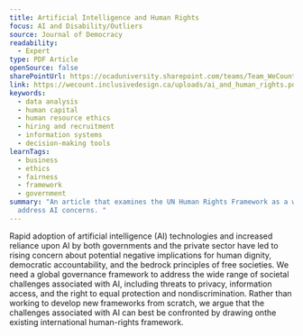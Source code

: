 ```yaml
---
title: Artificial Intelligence and Human Rights
focus: AI and Disability/Outliers
source: Journal of Democracy
readability:
  - Expert
type: PDF Article
openSource: false
sharePointUrl: https://ocaduniversity.sharepoint.com/teams/Team_WeCount/Shared%20Documents/Resources%20and%20Tools/Literature%20(curated)/AI_and_Human_Rights.pdf
link: https://wecount.inclusivedesign.ca/uploads/ai_and_human_rights.pdf
keywords:
  - data analysis
  - human capital
  - human resource ethics
  - hiring and recruitment
  - information systems
  - decision-making tools
learnTags:
  - business
  - ethics
  - fairness
  - framework
  - government
summary: "An article that examines the UN Human Rights Framework as a way to
  address AI concerns. "
---
```

Rapid adoption of artificial intelligence (AI) technologies and increased reliance upon AI by both governments and the private sector have led to rising concern about potential negative implications for human dignity, democratic accountability, and the bedrock principles of free societies. We need a global governance framework to address the wide range of societal challenges associated with AI, including threats to privacy, information access, and the right to equal protection and nondiscrimination. Rather than working to develop new frameworks from scratch, we argue that the challenges associated with AI can best be confronted by drawing onthe existing international human-rights framework.
